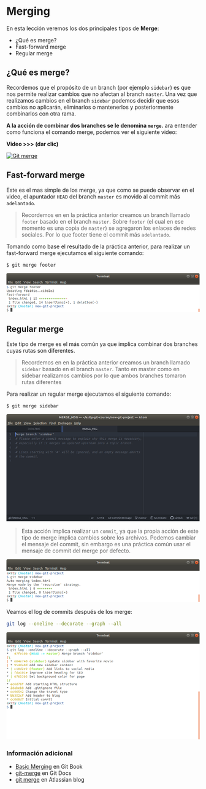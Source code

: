 # Merging

En esta lección veremos los dos principales tipos de **Merge**:

 - ¿Qué es merge?
 - Fast-forward merge
 - Regular merge

## ¿Qué es merge?
Recordemos que el propósito de un branch (por ejemplo `sidebar`) es que nos permite realizar cambios que no afectan al branch `master`. Una vez que realizamos cambios en el branch `sidebar` podemos decidir que esos cambios no aplicarán, eliminarlos o mantenerlos y posteriormente combinarlos con otra rama.

**A la acción de combinar dos branches se le denomina `merge`.**
ara entender como funciona el comando merge, podemos ver el siguiente video:

**Video >>> (dar clic)**

[![Git merge](http://img.youtube.com/vi/gQiWicrreJg/0.jpg)](http://www.youtube.com/watch?v=gQiWicrreJg "Git merge")

## Fast-forward merge
Este es el mas simple de los merge, ya que como se puede observar en el video, el apuntador `HEAD` del branch `master` es movido al commit más `adelantado`.

> Recordemos en en la práctica anterior creamos un branch llamado `footer` basado en el branch `master`. Sobre `footer` (el cual en ese momento es una copia de `master`) se agregaron los enlaces de redes sociales. Por lo que footer tiene el commit más `adelantado`.

Tomando como base el resultado de la práctica anterior, para realizar un fast-forward merge ejecutamos el siguiente comando:

```bash
$ git merge footer
```

![img_08_git_merge_01](images/img_08_git_merge_01.png)

## Regular merge
Este tipo de merge es el más común ya que implica combinar dos branches cuyas rutas son diferentes. 

> Recordemos en en la práctica anterior creamos un branch llamado `sidebar` basado en el branch `master`. Tanto en master como en sidebar realizamos cambios por lo que ambos branches tomaron rutas diferentes

Para realizar un regular merge ejecutamos el siguiente comando:

```bash
$ git merge sidebar
```

![img_08_git_merge_02](images/img_08_git_merge_02.png)

> Esta acción implica realizar un `commit`, ya que la propia acción de este tipo de merge implica cambios sobre los archivos.
> Podemos cambiar el mensaje del commit, sin embargo es una práctica común usar el mensaje de commit del merge por defecto.

![img_08_git_merge_03](images/img_08_git_merge_03.png)

Veamos el log de commits después de los merge:

```bash
git log --oneline --decorate --graph --all
```

![img_08_git_merge_04](images/img_08_git_merge_04.png)


### Información adicional

-   [Basic Merging](https://git-scm.com/book/en/v2/Git-Branching-Basic-Branching-and-Merging#Basic-Merging) en Git Book
-   [git-merge](https://git-scm.com/docs/git-merge) en Git Docs
-   [git merge](https://www.atlassian.com/git/tutorials/git-merge) en Atlassian blog
<!--stackedit_data:
eyJoaXN0b3J5IjpbLTE2MjY2NjcxNTgsLTE0ODY3NTIwNzksLT
EzMTI2MTUyNTYsLTE3MzcyNDUzMDYsMjEyOTA1ODY0MSwtMzg0
NjQyMjMxLDQ3NDE0Nzk1Ml19
-->